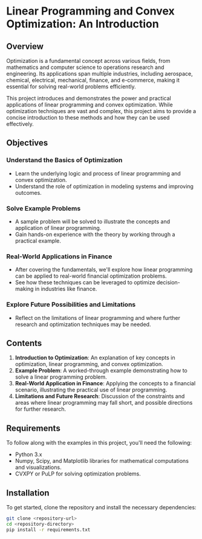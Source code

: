 # Linear Programming and Convex Optimization: An Introduction

## Overview
Optimization is a fundamental concept across various fields, from mathematics and computer science to operations research and engineering. Its applications span multiple industries, including aerospace, chemical, electrical, mechanical, finance, and e-commerce, making it essential for solving real-world problems efficiently.

This project introduces and demonstrates the power and practical applications of linear programming and convex optimization. While optimization techniques are vast and complex, this project aims to provide a concise introduction to these methods and how they can be used effectively.

## Objectives

### Understand the Basics of Optimization
- Learn the underlying logic and process of linear programming and convex optimization.
- Understand the role of optimization in modeling systems and improving outcomes.

### Solve Example Problems
- A sample problem will be solved to illustrate the concepts and application of linear programming.
- Gain hands-on experience with the theory by working through a practical example.

### Real-World Applications in Finance
- After covering the fundamentals, we'll explore how linear programming can be applied to real-world financial optimization problems.
- See how these techniques can be leveraged to optimize decision-making in industries like finance.

### Explore Future Possibilities and Limitations
- Reflect on the limitations of linear programming and where further research and optimization techniques may be needed.

## Contents
1. **Introduction to Optimization**: An explanation of key concepts in optimization, linear programming, and convex optimization.
2. **Example Problem**: A worked-through example demonstrating how to solve a linear programming problem.
3. **Real-World Application in Finance**: Applying the concepts to a financial scenario, illustrating the practical use of linear programming.
4. **Limitations and Future Research**: Discussion of the constraints and areas where linear programming may fall short, and possible directions for further research.

## Requirements
To follow along with the examples in this project, you'll need the following:
- Python 3.x
- Numpy, Scipy, and Matplotlib libraries for mathematical computations and visualizations.
- CVXPY or PuLP for solving optimization problems.

## Installation
To get started, clone the repository and install the necessary dependencies:

```bash
git clone <repository-url>
cd <repository-directory>
pip install -r requirements.txt
